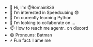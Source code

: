 - 👋 Hi, I’m @Romain83S
- 👀 I’m interested in Speedcubing 😎
- 🌱 I’m currently learning Python
- 💞️ I’m looking to collaborate on ...
- 📫 How to reach me agentr_ on discord
- 😄 Pronouns: Batman
- ⚡ Fun fact: I ame me

<!---
Romain83S/Romain83S is a ✨ special ✨ repository because its `README.md` (this file) appears on your GitHub profile.
You can click the Preview link to take a look at your changes.
--->

